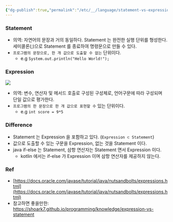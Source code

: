 ```yaml
---
{"dg-publish":true,"permalink":"/etc/__/language/statement-vs-expression/","tags":["language","common"],"dgShowBacklinks":true,"dgShowLocalGraph":true,"dgEnableSearch":true,"dgLinkPreview":true,"noteIcon":"","created":"2023-12-20T00:33:04.000+09:00"}
---
```




### Statement
- 의역: 자연어의 문장과 거의 동일하다. Statement 는 완전한 실행 단위를 형성한다. 세미콜론(;)으로 Statement 를 종료하여 명령문으로 만들 수 있다.
- `프로그램의 문장으로, 한 개 값으로 도출할 수 없는` 단위이다.
	- e.g `System.out.println("Hello World!");`


### Expression
![](https://i.imgur.com/jbyhnPm.png)

- 의역: 변수, 연산자 및 메서드 호출로 구성된 구성체로, 언어구문에 따라 구성되며 단일 값으로 평가한다.
- `프로그램의 한 문장으로 한 개 값으로 표현할 수`  있는 단위이다.
	- e.g `int score = 9*5`


### Difference
- Statement 는 Expression 을 포함하고 있다. (`Expression ⊂ Statement`)
- 값으로 도출할 수 있는 구문을 Expression, 없는 것을 Statement 이다.
- java if-else 는 Statement, 삼항 연산자는 Statement 면서 Expression 이다.
	- kotlin 에서는 if-else 가 Expression 이며 삼항 연산자를 제공하지 않는다.


### Ref
- [https://docs.oracle.com/javase/tutorial/java/nutsandbolts/expressions.html](https://docs.oracle.com/javase/tutorial/java/nutsandbolts/expressions.html)
- 참고하면 좋을만한: https://shoark7.github.io/programming/knowledge/expression-vs-statement